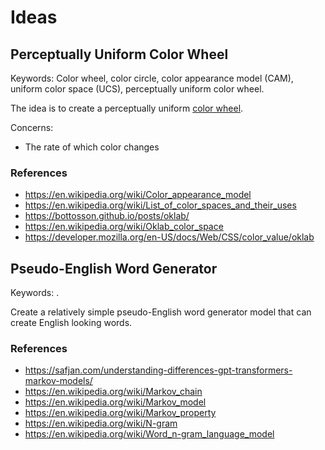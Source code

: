 # Ideas

## Perceptually Uniform Color Wheel

Keywords: Color wheel, color circle, color appearance model (CAM), uniform color space (UCS), perceptually uniform color wheel.

The idea is to create a perceptually uniform [color wheel](https://en.wikipedia.org/wiki/Color_wheel).

Concerns:

- The rate of which color changes

### References

- <https://en.wikipedia.org/wiki/Color_appearance_model>
- <https://en.wikipedia.org/wiki/List_of_color_spaces_and_their_uses>
- <https://bottosson.github.io/posts/oklab/>
- <https://en.wikipedia.org/wiki/Oklab_color_space>
- <https://developer.mozilla.org/en-US/docs/Web/CSS/color_value/oklab>

## Pseudo-English Word Generator

Keywords: .

Create a relatively simple pseudo-English word generator model that can create English looking words.

### References

- <https://safjan.com/understanding-differences-gpt-transformers-markov-models/>
- <https://en.wikipedia.org/wiki/Markov_chain>
- <https://en.wikipedia.org/wiki/Markov_model>
- <https://en.wikipedia.org/wiki/Markov_property>
- <https://en.wikipedia.org/wiki/N-gram>
- <https://en.wikipedia.org/wiki/Word_n-gram_language_model>
